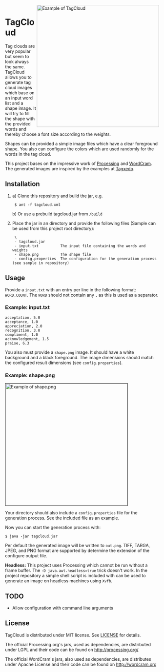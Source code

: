 <img src="https://raw.github.com/neopoly/tagcloud/master/examples/rabbit.png" alt="Example of TagCloud" title="TagCloud" align="right" height="400"/>

# TagCloud

Tag clouds are very popular but seem to look always the same. TagCloud allows you to generate tag cloud images which base on an input word list and a shape image. It will try to fill the shape with the provided words and thereby choose a font size according to the weights.

Shapes can be provided a simple image files which have a clear foreground shape. You also can configure the colors which are used randomly for the words in the tag cloud.

This project bases on the impressive work of [Processing](http://processing.org) and [WordCram](http://wordcram.org). The generated images are inspired by the examples at [Tagxedo](http://www.tagxedo.com).


## Installation

1. 
    a) Clone this repository and build the jar, e.g. 
        
        $ ant -f tagcloud.xml
        
    b) Or use a prebuild tagcloud.jar from `/build`
    
2. Place the jar in an directory and provide the following files (Sample can be used from this project root directory):

        \
        - tagcloud.jar       
        - input.txt          The input file containing the words and weights
        - shape.png          The shape file
        - config.properties  The configuration for the generation process (see sample in repository)
  

## Usage

Provide a `input.txt` with an entry per line in the following format: `WORD,COUNT`. The `WORD` should not contain any `,` as this is used as a separator. 

### Example: input.txt

    acceptation, 5.0
    acceptance, 1.0
    appreciation, 2.0
    recognition, 3.0
    compliment, 1.0
    acknowledgement, 1.5
    praise, 6.3
    
You also must provide a `shape.png` image. It should have a white background and a black foreground. The image dimensions should match the configured result dimensions (see `config.properties`).

### Example: shape.png

<img src="https://raw.github.com/neopoly/tagcloud/master/examples/rabbit-shape.png" alt="Example of shape.png" title="Example of shape.png" height="400" border="1"/>

Your directory should also include a `config.properties` file for the generation process. See the included file as an example.

Now you can start the generation process with:

    $ java -jar tagcloud.jar
    
Per default the generated image will be written to `out.png`. TIFF, TARGA, JPEG, and PNG format are supported by determine the extension of the configure output file.

**Headless:** This project uses Processing which cannot be run without a frame buffer. The `-D java.awt.headless=true` trick doesn't work. In the project repository a simple shell script is included with can be used to generate an image on headless machines using `Xvfb`.

## TODO

* Allow configuration with command line arguments


## License

TagCloud is distributed under MIT license. See [LICENSE](https://raw.github.com/neopoly/tagcloud/master/LICENSE) for details.

The official Processing.org's jars, used as dependencies, are distributed under LGPL and their code can be found on http://processing.org/

The official WordCram's jars, also used as dependencies, are distributes under Apache License and their code can be found on http://wordcram.org